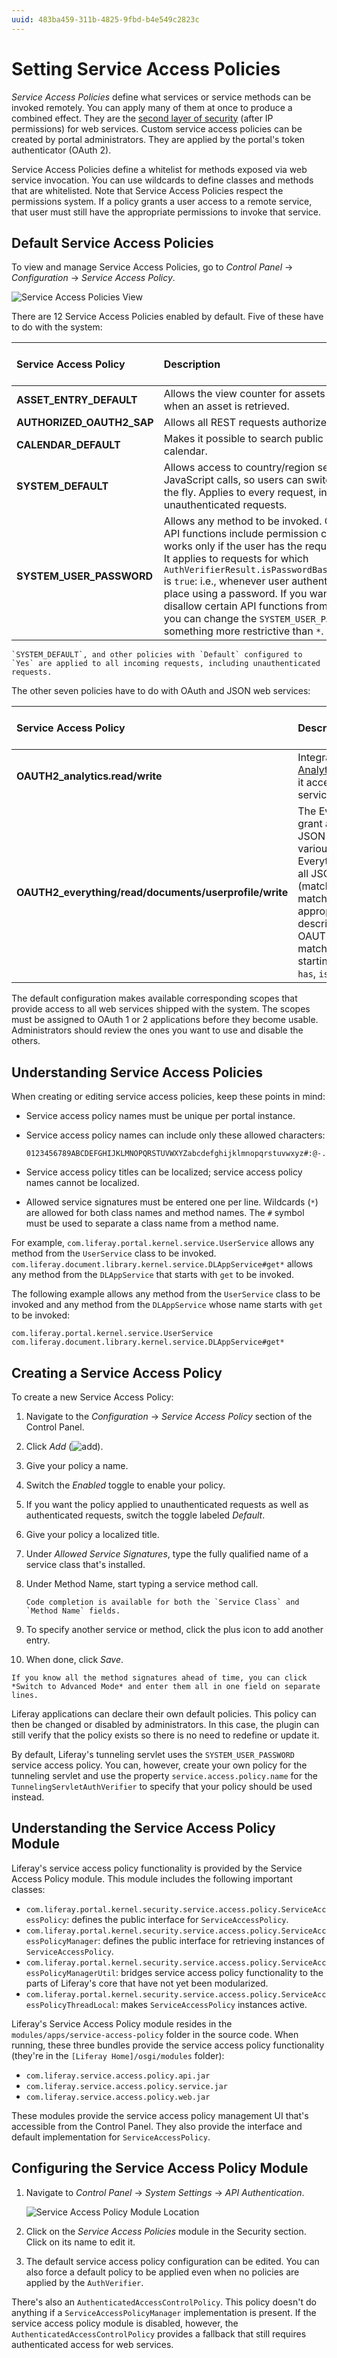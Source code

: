 ```yaml
---
uuid: 483ba459-311b-4825-9fbd-b4e549c2823c
---
```

# Setting Service Access Policies

*Service Access Policies* define what services or service methods can be invoked remotely. You can apply many of them at once to produce a combined effect. They are the [second layer of security](../securing-web-services.md) (after IP permissions) for web services. Custom service access policies can be created by portal administrators. They are applied by the portal's token authenticator (OAuth 2).

Service Access Policies define a whitelist for methods exposed via web service invocation. You can use wildcards to define classes and methods that are whitelisted. Note that Service Access Policies respect the permissions system. If a policy grants a user access to a remote service, that user must still have the appropriate permissions to invoke that service.

## Default Service Access Policies

To view and manage Service Access Policies, go to *Control Panel* &rarr; *Configuration* &rarr; *Service Access Policy*.

![Service Access Policies View](./setting-service-access-policies/images/01.png)

There are 12 Service Access Policies enabled by default. Five of these have to do with the system:

| Service Access Policy | Description | Enabled by Default |
| :--- | :--- | :--- |
| **ASSET_ENTRY_DEFAULT** | Allows the view counter for assets to be updated when an asset is retrieved. | &#10004; |
| **AUTHORIZED_OAUTH2_SAP** | Allows all REST requests authorized by OAuth 2. | &#10004; |
| **CALENDAR_DEFAULT** | Makes it possible to search public events in the calendar. | &#10004; |
| **SYSTEM_DEFAULT** | Allows access to country/region services by JavaScript calls, so users can switch languages on the fly. Applies to every request, including unauthenticated requests. | &#10004; |
| **SYSTEM_USER_PASSWORD** | Allows any method to be invoked. Of course, since API functions include permission checks, this call works only if the user has the required permission. It applies to requests for which `AuthVerifierResult.isPasswordBasedAuthentication` is `true`: i.e., whenever user authentication took place using a password. If you want to completely disallow certain API functions from being invoked, you can change the `SYSTEM_USER_PASSWORD` policy to something more restrictive than `*`. | &#10004; |

```{note}
`SYSTEM_DEFAULT`, and other policies with `Default` configured to `Yes` are applied to all incoming requests, including unauthenticated requests.
```

The other seven policies have to do with OAuth and JSON web services:

| Service Access Policy | Description | Enabled by Default |
| :--- | :--- | :--- |
| **OAUTH2_analytics.read/write** | Integrates with [Liferay Analytics Cloud](https://www.liferay.com/products/analytics-cloud), allowing it access to JSON web services. | &#10004; |
| **OAUTH2_everything/read/documents/userprofile/write** | The Everything policies grant access to all the JSON web services for various reasons. Everything is everything: all JSON web services (matches `*`). The others match method signatures appropriate to their description. For example, OAUTH2_everything.read matches all methods starting with `fetch`, `get`, `has`, `is`, or `search`. | &#10004; |

The default configuration makes available corresponding scopes that provide access to all web services shipped with the system. The scopes must be assigned to OAuth 1 or 2 applications before they become usable. Administrators should review the ones you want to use and disable the others.

## Understanding Service Access Policies

When creating or editing service access policies, keep these points in mind:

* Service access policy names must be unique per portal instance.
* Service access policy names can include only these allowed characters:

    ```
    0123456789ABCDEFGHIJKLMNOPQRSTUVWXYZabcdefghijklmnopqrstuvwxyz#:@-./_
    ```

* Service access policy titles can be localized; service access policy names cannot be localized.
* Allowed service signatures must be entered one per line. Wildcards (`*`) are allowed for both class names and method names. The `#` symbol must be used to separate a class name from a method name.

For example, `com.liferay.portal.kernel.service.UserService` allows any method from the `UserService` class to be invoked. `com.liferay.document.library.kernel.service.DLAppService#get*` allows any method from the `DLAppService` that starts with `get` to be invoked.

The following example allows any method from the `UserService` class to be invoked and any method from the `DLAppService` whose name starts with `get` to be invoked:

```
com.liferay.portal.kernel.service.UserService
com.liferay.document.library.kernel.service.DLAppService#get*
```

## Creating a Service Access Policy

To create a new Service Access Policy:

1. Navigate to the *Configuration* &rarr; *Service Access Policy* section of the Control Panel.
1. Click *Add* (![add](../../../images/icon-add.png)).
1. Give your policy a name.
1. Switch the *Enabled* toggle to enable your policy.
1. If you want the policy applied to unauthenticated requests as well as authenticated requests, switch the toggle labeled *Default*.
1. Give your policy a localized title.
1. Under _Allowed Service Signatures_, type the fully qualified name of a service class that's installed.
1. Under Method Name, start typing a service method call.

    ```{note}
    Code completion is available for both the `Service Class` and `Method Name` fields.
    ```

1. To specify another service or method, click the plus icon to add another entry.
1. When done, click *Save*.

```{tip}
If you know all the method signatures ahead of time, you can click *Switch to Advanced Mode* and enter them all in one field on separate lines.
```

<!-- The following two paragraphs feel out of place; not sure where they should go. -->
Liferay applications can declare their own default policies. This policy can then be changed or disabled by administrators. In this case, the plugin can still verify that the policy exists so there is no need to redefine or update it.

By default, Liferay's tunneling servlet uses the `SYSTEM_USER_PASSWORD` service access policy. You can, however, create your own policy for the tunneling servlet and use the property `service.access.policy.name` for the `TunnelingServletAuthVerifier` to specify that your policy should be used instead.

## Understanding the Service Access Policy Module

Liferay's service access policy functionality is provided by the Service Access Policy module. This module includes the following important classes:

* `com.liferay.portal.kernel.security.service.access.policy.ServiceAccessPolicy`: defines the public interface for `ServiceAccessPolicy`.
* `com.liferay.portal.kernel.security.service.access.policy.ServiceAccessPolicyManager`: defines the public interface for retrieving instances of `ServiceAccessPolicy`.
* `com.liferay.portal.kernel.security.service.access.policy.ServiceAccessPolicyManagerUtil`: bridges service access policy functionality to the parts of Liferay's core that have not yet been modularized.
* `com.liferay.portal.kernel.security.service.access.policy.ServiceAccessPolicyThreadLocal`: makes `ServiceAccessPolicy` instances active.

Liferay's Service Access Policy module resides in the `modules/apps/service-access-policy` folder in the source code. When running, these three bundles provide the service access policy functionality (they're in the `[Liferay Home]/osgi/modules` folder):

* `com.liferay.service.access.policy.api.jar`
* `com.liferay.service.access.policy.service.jar`
* `com.liferay.service.access.policy.web.jar`

These modules provide the service access policy management UI that's accessible from the Control Panel. They also provide the interface and default implementation for `ServiceAccessPolicy`.

## Configuring the Service Access Policy Module

1. Navigate to _Control Panel_ &rarr; _System Settings_ &rarr; _API Authentication_.

    ![Service Access Policy Module Location](./setting-service-access-policies/images/02.png)

1. Click on the _Service Access Policies_ module in the Security section. Click on its name to edit it.

1. The default service access policy configuration can be edited. You can also force a default policy to be applied even when no policies are applied by the `AuthVerifier`.

There's also an `AuthenticatedAccessControlPolicy`. This policy doesn't do anything if a `ServiceAccessPolicyManager` implementation is present. If the service access policy module is disabled, however, the `AuthenticatedAccessControlPolicy` provides a fallback that still requires authenticated access for web services.
